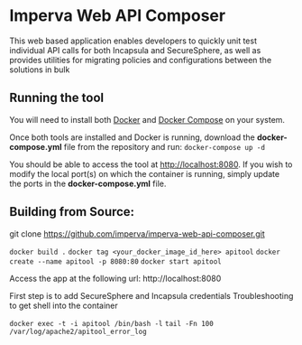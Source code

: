 # Imperva Web API Composer
This web based application enables developers to quickly unit test individual API calls for both Incapsula and SecureSphere, as well as provides utilities for migrating policies and configurations between the solutions in bulk

## Running the tool
You will need to install both [Docker](https://www.docker.com/community-edition) and 
[Docker Compose](https://docs.docker.com/compose/install/) on your system.

Once both tools are installed and Docker is running, download the **docker-compose.yml** file from the repository and run:
`docker-compose up -d`

You should be able to access the tool at <http://localhost:8080>.  If you wish to modify the local port(s) on which the container is
running, simply update the ports in the **docker-compose.yml** file.

## Building from Source:
git clone https://github.com/imperva/imperva-web-api-composer.git

`docker build .`
`docker tag <your_docker_image_id_here> apitool`
`docker create --name apitool -p 8080:80`
`docker start apitool`

Access the app at the following url: 
http://localhost:8080

First step is to add SecureSphere and Incapsula credentials
Troubleshooting to get shell into the container

`docker exec -t -i apitool /bin/bash -l`
`tail -Fn 100 /var/log/apache2/apitool_error_log`
